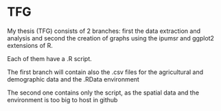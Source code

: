 # TFG

My thesis (TFG) consists of 2 branches: first the data extraction and analysis and second the creation of graphs using the ipumsr and ggplot2 extensions of R.

Each of them have a .R script. 

The first branch will contain also the .csv files for the agricultural and demographic data and the .RData environment

The second one contains only the script, as the spatial data and the environment is too big to host in github

